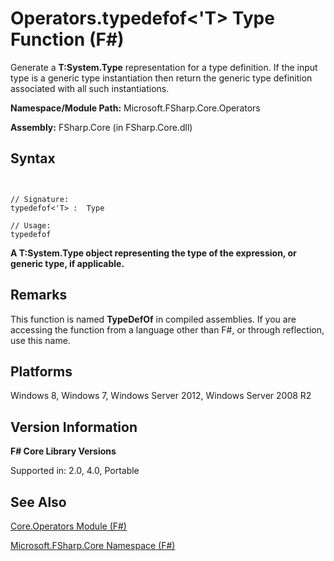 # Operators.typedefof<'T> Type Function (F#)

Generate a **T:System.Type** representation for a type definition. If the input type is a generic type instantiation then return the generic type definition associated with all such instantiations.

**Namespace/Module Path:** Microsoft.FSharp.Core.Operators

**Assembly:** FSharp.Core (in FSharp.Core.dll)


## Syntax


```


// Signature:
typedefof<'T> :  Type

// Usage:
typedefof

```


**A T:System.Type object representing the type of the expression, or generic type, if applicable.**
## Remarks
This function is named **TypeDefOf** in compiled assemblies. If you are accessing the function from a language other than F#, or through reflection, use this name.


## Platforms
Windows 8, Windows 7, Windows Server 2012, Windows Server 2008 R2


## Version Information
**F# Core Library Versions**

Supported in: 2.0, 4.0, Portable




## See Also
[Core.Operators Module &#40;F&#35;&#41;](Core.Operators+Module+%28FSharp%29.md)

[Microsoft.FSharp.Core Namespace &#40;F&#35;&#41;](Microsoft.FSharp.Core+Namespace+%28FSharp%29.md)


